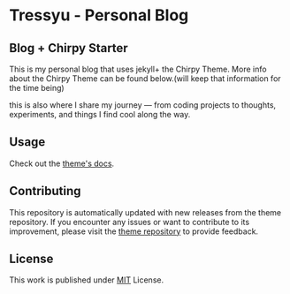 
# Tressyu - Personal Blog


## Blog + Chirpy Starter

This is my personal blog that uses jekyll+ the Chirpy Theme. More info about the Chirpy Theme can be found below.(will keep that information for the time being)

this is also where I share my journey — from coding projects to thoughts, experiments, and things I find cool along the way.


## Usage

Check out the [theme's docs](https://github.com/cotes2020/jekyll-theme-chirpy/wiki).

## Contributing

This repository is automatically updated with new releases from the theme repository. If you encounter any issues or want to contribute to its improvement, please visit the [theme repository][chirpy] to provide feedback.

## License

This work is published under [MIT][mit] License.

[gem]: https://rubygems.org/gems/jekyll-theme-chirpy
[chirpy]: https://github.com/cotes2020/jekyll-theme-chirpy/
[CD]: https://en.wikipedia.org/wiki/Continuous_deployment
[mit]: https://github.com/cotes2020/chirpy-starter/blob/master/LICENSE

